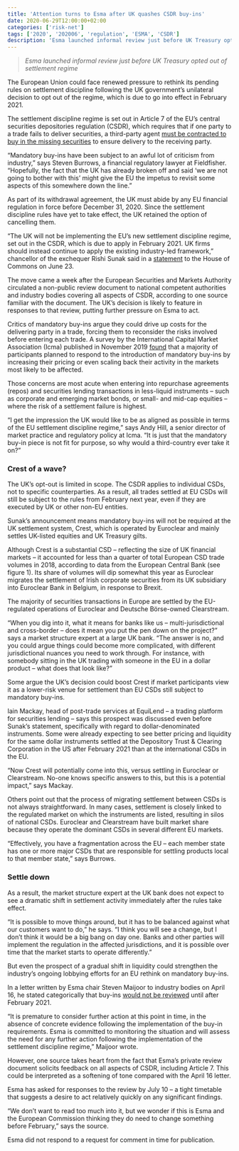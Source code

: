 ```yaml
---
title: 'Attention turns to Esma after UK quashes CSDR buy-ins'
date: 2020-06-29T12:00:00+02:00
categories: ['risk-net']
tags: ['2020', '202006', 'regulation', 'ESMA', 'CSDR']
description: 'Esma launched informal review just before UK Treasury opted out of settlement regime'
---
```


> _Esma launched informal review just before UK Treasury opted out of settlement regime_

The European Union could face renewed pressure to rethink its pending rules on settlement discipline following the UK government’s unilateral decision to opt out of the regime, which is due to go into effect in February 2021.

The settlement discipline regime is set out in Article 7 of the EU’s central securities depositories regulation (CSDR), which requires that if one party to a trade fails to deliver securities, a third-party agent [must be contracted to buy in the missing securities](https://www.risk.net/regulation/7541121/csdr-buy-ins-next-on-the-regulatory-chopping-block) to ensure delivery to the receiving party.

“Mandatory buy-ins have been subject to an awful lot of criticism from industry,” says Steven Burrows, a financial regulatory lawyer at Fieldfisher. “Hopefully, the fact that the UK has already broken off and said ‘we are not going to bother with this’ might give the EU the impetus to revisit some aspects of this somewhere down the line.”

As part of its withdrawal agreement, the UK must abide by any EU financial regulation in force before December 31, 2020. Since the settlement discipline rules have yet to take effect, the UK retained the option of cancelling them.

“The UK will not be implementing the EU’s new settlement discipline regime, set out in the CSDR, which is due to apply in February 2021. UK firms should instead continue to apply the existing industry-led framework,” chancellor of the exchequer Rishi Sunak said in a [statement](https://www.parliament.uk/business/publications/written-questions-answers-statements/written-statement/Commons/2020-06-23/HCWS309/) to the House of Commons on June 23.

The move came a week after the European Securities and Markets Authority circulated a non-public review document to national competent authorities and industry bodies covering all aspects of CSDR, according to one source familiar with the document. The UK’s decision is likely to feature in responses to that review, putting further pressure on Esma to act.

Critics of mandatory buy-ins argue they could drive up costs for the delivering party in a trade, forcing them to reconsider the risks involved before entering each trade. A survey by the International Capital Market Association (Icma) published in November 2019 [found](https://www.icmagroup.org/assets/documents/Regulatory/Secondary-markets/CSDR-Settlement-Regulation/Mandatory-buy-ins-under-CSDR-and-the-European-bond-markets-Impact-Study-271119.pdf) that a majority of participants planned to respond to the introduction of mandatory buy-ins by increasing their pricing or even scaling back their activity in the markets most likely to be affected.

Those concerns are most acute when entering into repurchase agreements (repos) and securities lending transactions in less-liquid instruments – such as corporate and emerging market bonds, or small- and mid-cap equities – where the risk of a settlement failure is highest.

“I get the impression the UK would like to be as aligned as possible in terms of the EU settlement discipline regime,” says Andy Hill, a senior director of market practice and regulatory policy at Icma. “It is just that the mandatory buy-in piece is not fit for purpose, so why would a third-country ever take it on?”

### Crest of a wave?

The UK’s opt-out is limited in scope. The CSDR applies to individual CSDs, not to specific counterparties. As a result, all trades settled at EU CSDs will still be subject to the rules from February next year, even if they are executed by UK or other non-EU entities.

Sunak’s announcement means mandatory buy-ins will not be required at the UK settlement system, Crest, which is operated by Euroclear and mainly settles UK-listed equities and UK Treasury gilts.

Although Crest is a substantial CSD – reflecting the size of UK financial markets – it accounted for less than a quarter of total European CSD trade volumes in 2018, according to data from the European Central Bank (see figure 1). Its share of volumes will dip somewhat this year as Euroclear migrates the settlement of Irish corporate securities from its UK subsidiary into Euroclear Bank in Belgium, in response to Brexit.

The majority of securities transactions in Europe are settled by the EU-regulated operations of Euroclear and Deutsche Börse-owned Clearstream.

“When you dig into it, what it means for banks like us – multi-jurisdictional and cross-border – does it mean you put the pen down on the project?” says a market structure expert at a large UK bank. “The answer is no, and you could argue things could become more complicated, with different jurisdictional nuances you need to work through. For instance, with somebody sitting in the UK trading with someone in the EU in a dollar product – what does that look like?”

Some argue the UK’s decision could boost Crest if market participants view it as a lower-risk venue for settlement than EU CSDs still subject to mandatory buy-ins.

Iain Mackay, head of post-trade services at EquiLend – a trading platform for securities lending – says this prospect was discussed even before Sunak’s statement, specifically with regard to dollar-denominated instruments. Some were already expecting to see better pricing and liquidity for the same dollar instruments settled at the Depository Trust & Clearing Corporation in the US after February 2021 than at the international CSDs in the EU.

“Now Crest will potentially come into this, versus settling in Euroclear or Clearstream. No-one knows specific answers to this, but this is a potential impact,” says Mackay.

Others point out that the process of migrating settlement between CSDs is not always straightforward. In many cases, settlement is closely linked to the regulated market on which the instruments are listed, resulting in silos of national CSDs. Euroclear and Clearstream have built market share because they operate the dominant CSDs in several different EU markets.

“Effectively, you have a fragmentation across the EU – each member state has one or more major CSDs that are responsible for settling products local to that member state,” says Burrows.

### Settle down

As a result, the market structure expert at the UK bank does not expect to see a dramatic shift in settlement activity immediately after the rules take effect.

“It is possible to move things around, but it has to be balanced against what our customers want to do,” he says. “I think you will see a change, but I don’t think it would be a big bang on day one. Banks and other parties will implement the regulation in the affected jurisdictions, and it is possible over time that the market starts to operate differently.”

But even the prospect of a gradual shift in liquidity could strengthen the industry’s ongoing lobbying efforts for an EU rethink on mandatory buy-ins.

In a letter written by Esma chair Steven Maijoor to industry bodies on April 16, he stated categorically that buy-ins [would not be reviewed](https://www.icmagroup.org/assets/documents/Regulatory/Secondary-markets/CSDR-Settlement-Regulation/ESMA70-156-2456-Response-Chair-to-AFME-ICMA-22-01-2020-CSDR-Settlement-Discipline-170420.pdf) until after February 2021.

“It is premature to consider further action at this point in time, in the absence of concrete evidence following the implementation of the buy-in requirements. Esma is committed to monitoring the situation and will assess the need for any further action following the implementation of the settlement discipline regime,” Maijoor wrote.

However, one source takes heart from the fact that Esma’s private review document solicits feedback on all aspects of CSDR, including Article 7. This could be interpreted as a softening of tone compared with the April 16 letter.

Esma has asked for responses to the review by July 10 – a tight timetable that suggests a desire to act relatively quickly on any significant findings.

“We don’t want to read too much into it, but we wonder if this is Esma and the European Commission thinking they do need to change something before February,” says the source.

Esma did not respond to a request for comment in time for publication.

